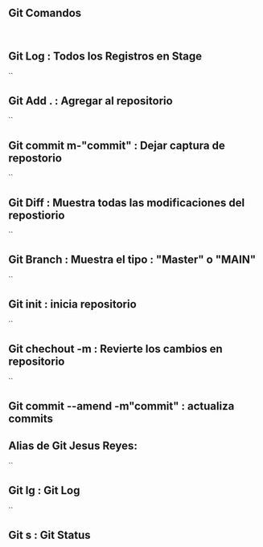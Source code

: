 ## Git Comandos 
``
``
## Git Log : Todos los Registros en Stage
``
## Git Add . : Agregar al repositorio
``
## Git commit m-"commit" : Dejar captura de repostorio
``
## Git Diff : Muestra todas las modificaciones del repostiorio
``
## Git Branch : Muestra el tipo : "Master" o "MAIN"
``
## Git init : inicia repositorio
``
## Git chechout -m : Revierte los cambios en repositorio
``
## Git commit --amend -m"commit" : actualiza commits 

## Alias de Git Jesus Reyes:
``
## Git lg : Git Log
``
## Git s : Git Status
